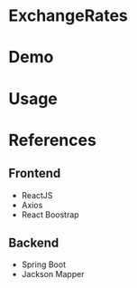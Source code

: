 # ExchangeRates

# Demo

# Usage

# References
## Frontend
- ReactJS
- Axios
- React Boostrap
## Backend
- Spring Boot
- Jackson Mapper
